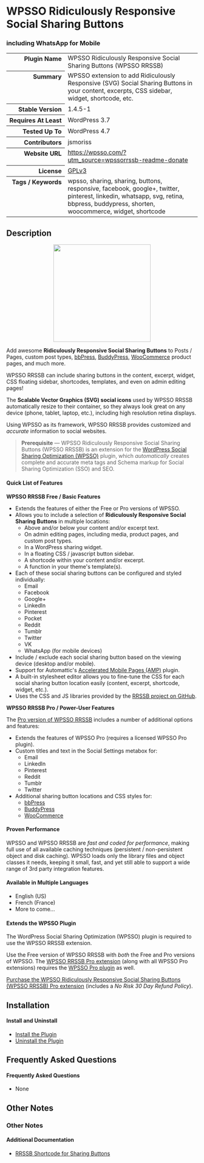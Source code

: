 <h1>WPSSO Ridiculously Responsive Social Sharing Buttons</h1><h3>including WhatsApp for Mobile</h3>

<table>
<tr><th align="right" valign="top" nowrap>Plugin Name</th><td>WPSSO Ridiculously Responsive Social Sharing Buttons (WPSSO RRSSB)</td></tr>
<tr><th align="right" valign="top" nowrap>Summary</th><td>WPSSO extension to add Ridiculously Responsive (SVG) Social Sharing Buttons in your content, excerpts, CSS sidebar, widget, shortcode, etc.</td></tr>
<tr><th align="right" valign="top" nowrap>Stable Version</th><td>1.4.5-1</td></tr>
<tr><th align="right" valign="top" nowrap>Requires At Least</th><td>WordPress 3.7</td></tr>
<tr><th align="right" valign="top" nowrap>Tested Up To</th><td>WordPress 4.7</td></tr>
<tr><th align="right" valign="top" nowrap>Contributors</th><td>jsmoriss</td></tr>
<tr><th align="right" valign="top" nowrap>Website URL</th><td><a href="https://wpsso.com/?utm_source=wpssorrssb-readme-donate">https://wpsso.com/?utm_source=wpssorrssb-readme-donate</a></td></tr>
<tr><th align="right" valign="top" nowrap>License</th><td><a href="https://www.gnu.org/licenses/gpl.txt">GPLv3</a></td></tr>
<tr><th align="right" valign="top" nowrap>Tags / Keywords</th><td>wpsso, sharing, sharing, buttons, responsive, facebook, google+, twitter, pinterest, linkedin, whatsapp, svg, retina, bbpress, buddypress, shorten, woocommerce, widget, shortcode</td></tr>
</table>

<h2>Description</h2>

<p align="center"><img src="https://surniaulula.github.io/wpsso-rrssb/assets/icon-256x256.png" width="256" height="256" /></p><p>Add awesome <strong>Ridiculously Responsive Social Sharing Buttons</strong> to Posts / Pages, custom post types, <a href="https://wordpress.org/plugins/bbpress/">bbPress</a>, <a href="https://wordpress.org/plugins/buddypress/">BuddyPress</a>, <a href="https://wordpress.org/plugins/woocommerce/">WooCommerce</a> product pages, and much more.</p>

<p>WPSSO RRSSB can include sharing buttons in the content, excerpt, widget, CSS floating sidebar, shortcodes, templates, and even on admin editing pages!</p>

<p>The <strong>Scalable Vector Graphics (SVG) social icons</strong> used by WPSSO RRSSB automatically resize to their container, so they always look great on any device (phone, tablet, laptop, etc.), including high resolution retina displays.</p>

<p>Using WPSSO as its framework, WPSSO RRSSB provides customized and <em>accurate</em> information to social websites.</p>

<blockquote>
<p><strong>Prerequisite</strong> &mdash; WPSSO Ridiculously Responsive Social Sharing Buttons (WPSSO RRSSB) is an extension for the <a href="https://wordpress.org/plugins/wpsso/">WordPress Social Sharing Optimization (WPSSO)</a> plugin, which <em>automatically</em> creates complete and accurate meta tags and Schema markup for Social Sharing Optimization (SSO) and SEO.</p>
</blockquote>

<h4>Quick List of Features</h4>

<p><strong>WPSSO RRSSB Free / Basic Features</strong></p>

<ul>
<li>Extends the features of either the Free or Pro versions of WPSSO.</li>
<li>Allows you to include a selection of <strong>Ridiculously Responsive Social Sharing Buttons</strong> in multiple locations:

<ul>
<li>Above and/or below your content and/or excerpt text.</li>
<li>On admin editing pages, including media, product pages, and custom post types.</li>
<li>In a WordPress sharing widget.</li>
<li>In a floating CSS / javascript button sidebar.</li>
<li>A shortcode within your content and/or excerpt.</li>
<li>A function in your theme's template(s).</li>
</ul></li>
<li>Each of these social sharing buttons can be configured and styled individually:

<ul>
<li>Email</li>
<li>Facebook</li>
<li>Google+</li>
<li>LinkedIn</li>
<li>Pinterest</li>
<li>Pocket</li>
<li>Reddit</li>
<li>Tumblr</li>
<li>Twitter</li>
<li>VK</li>
<li>WhatsApp (for mobile devices)</li>
</ul></li>
<li>Include / exclude each social sharing button based on the viewing device (desktop and/or mobile).</li>
<li>Support for Automattic's <a href="https://wordpress.org/plugins/amp/">Accelerated Mobile Pages (AMP)</a> plugin.</li>
<li>A built-in stylesheet editor allows you to fine-tune the CSS for each social sharing button location easily (content, excerpt, shortcode, widget, etc.).</li>
<li>Uses the CSS and JS libraries provided by the <a href="https://github.com/kni-labs/rrssb">RRSSB project on GitHub</a>.</li>
</ul>

<p><strong>WPSSO RRSSB Pro / Power-User Features</strong></p>

<p>The <a href="https://wpsso.com/extend/plugins/wpsso-rrssb/">Pro version of WPSSO RRSSB</a> includes a number of additional options and features:</p>

<ul>
<li>Extends the features of WPSSO Pro (requires a licensed WPSSO Pro plugin).</li>
<li>Custom titles and text in the Social Settings metabox for:

<ul>
<li>Email</li>
<li>LinkedIn</li>
<li>Pinterest</li>
<li>Reddit</li>
<li>Tumblr</li>
<li>Twitter</li>
</ul></li>
<li>Additional sharing button locations and CSS styles for:

<ul>
<li><a href="https://wordpress.org/plugins/bbpress/">bbPress</a></li>
<li><a href="https://wordpress.org/plugins/buddypress/">BuddyPress</a></li>
<li><a href="https://wordpress.org/plugins/woocommerce/">WooCommerce</a></li>
</ul></li>
</ul>

<h4>Proven Performance</h4>

<p>WPSSO and WPSSO RRSSB are <em>fast and coded for performance</em>, making full use of all available caching techniques (persistent / non-persistent object and disk caching). WPSSO loads only the library files and object classes it needs, keeping it small, fast, and yet still able to support a wide range of 3rd party integration features.</p>

<h4>Available in Multiple Languages</h4>

<ul>
<li>English (US)</li>
<li>French (France)</li>
<li>More to come...</li>
</ul>

<h4>Extends the WPSSO Plugin</h4>

<p>The WordPress Social Sharing Optimization (WPSSO) plugin is required to use the WPSSO RRSSB extension.</p>

<p>Use the Free version of WPSSO RRSSB with <em>both</em> the Free and Pro versions of WPSSO. The <a href="https://wpsso.com/extend/plugins/wpsso-rrssb/?utm_source=wpssorrssb-readme-extends">WPSSO RRSSB Pro extension</a> (along with all WPSSO Pro extensions) requires the <a href="https://wpsso.com/extend/plugins/wpsso/?utm_source=wpssorrssb-readme-extends">WPSSO Pro plugin</a> as well.</p>

<p><a href="https://wpsso.com/extend/plugins/wpsso-rrssb/?utm_source=wpssorrssb-readme-purchase">Purchase the WPSSO Ridiculously Responsive Social Sharing Buttons (WPSSO RRSSB) Pro extension</a> (includes a <em>No Risk 30 Day Refund Policy</em>).</p>


<h2>Installation</h2>

<h4>Install and Uninstall</h4>

<ul>
<li><a href="https://wpsso.com/codex/plugins/wpsso-rrssb/installation/install-the-plugin/">Install the Plugin</a></li>
<li><a href="https://wpsso.com/codex/plugins/wpsso-rrssb/installation/uninstall-the-plugin/">Uninstall the Plugin</a></li>
</ul>


<h2>Frequently Asked Questions</h2>

<h4>Frequently Asked Questions</h4>

<ul>
<li>None</li>
</ul>


<h2>Other Notes</h2>

<h3>Other Notes</h3>
<h4>Additional Documentation</h4>

<ul>
<li><a href="https://wpsso.com/codex/plugins/wpsso-rrssb/notes/rrssb-shortcode/">RRSSB Shortcode for Sharing Buttons</a></li>
</ul>

